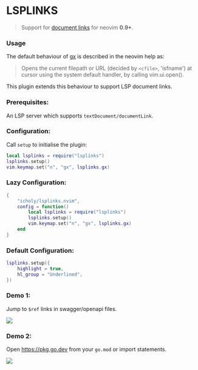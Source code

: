 # LSPLINKS

> Support for [document links](https://microsoft.github.io/language-server-protocol/specifications/lsp/3.17/specification/#textDocument_documentLink) for neovim **0.9+**.

### Usage

The default behaviour of [gx](https://neovim.io/doc/user/various.html#gx) is described in the neovim help as:

> Opens the current filepath or URL (decided by
> `<cfile>`, 'isfname') at cursor using the system
> default handler, by calling vim.ui.open().

This plugin extends this behaviour to support LSP document links.

### Prerequisites:

An LSP server which supports `textDocument/documentLink`.

### Configuration:

Call `setup` to initialise the plugin:

``` lua
local lsplinks = require("lsplinks")
lsplinks.setup()
vim.keymap.set("n", "gx", lsplinks.gx)
```

### Lazy Configuration:

``` lua
{
    "icholy/lsplinks.nvim",
    config = function()
        local lsplinks = require("lsplinks")
        lsplinks.setup()
        vim.keymap.set("n", "gx", lsplinks.gx)
    end
}
```

### Default Configuration:

``` lua
lsplinks.setup({
    highlight = true,
    hl_group = "Underlined",
})
```

### Demo 1:

Jump to `$ref` links in swagger/openapi files.

![](https://i.imgur.com/oSDPU1e.gif)

### Demo 2: 

Open https://pkg.go.dev from your `go.mod` or import statements.

![](https://i.imgur.com/z0Kpslr.gif)
